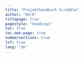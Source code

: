 ```yaml
---
title: "Projekthandbuch Scrabble"
author: "Nerb"
titlepage: true
pagestyle: "headings"
toc: true
toc-own-page: true
numbersections: true
lof: true
lang: "de"
...
```

